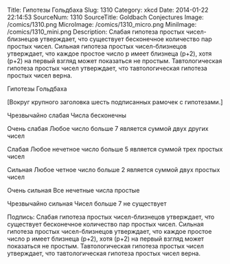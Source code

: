 Title: Гипотезы Гольдбаха 
Slug: 1310 
Category: xkcd 
Date: 2014-01-22 22:14:53 
SourceNum: 1310 
SourceTitle: Goldbach Conjectures 
Image: /comics/1310.png 
MicroImage: /comics/1310_micro.png 
MiniImage: /comics/1310_mini.png 
Description: Слабая гипотеза простых чисел-близнецов утверждает, что существует бесконечное количество пар простых чисел. Сильная гипотеза простых чисел-близнецов утверждает, что каждое простое число p имеет близнеца (p+2), хотя (p+2) на первый взгляд может показаться не простым. Тавтологическая гипотеза простых чисел утверждает, что тавтологическая гипотеза простых чисел верна. 

Гипотезы Гольдбаха

[Вокруг крупного заголовка шесть подписанных рамочек с гипотезами.]

Чрезвычайно слабая
Числа бесконечны

Очень слабая
Любое число больше 7 является суммой двух других чисел

Слабая
Любое нечетное число больше 5 является суммой трех простых чисел

Сильная
Любое четное число больше 2 является суммой двух простых чисел

Очень сильная
Все нечетные числа простые

Чрезвычайно сильная
Чисел больше 7 не существует

Подпись: Слабая гипотеза простых чисел-близнецов утверждает, что существует бесконечное количество пар простых чисел. Сильная гипотеза простых чисел-близнецов утверждает, что каждое простое число p имеет близнеца (p+2), хотя (p+2) на первый взгляд может показаться не простым. Тавтологическая гипотеза простых чисел утверждает, что тавтологическая гипотеза простых чисел верна.
